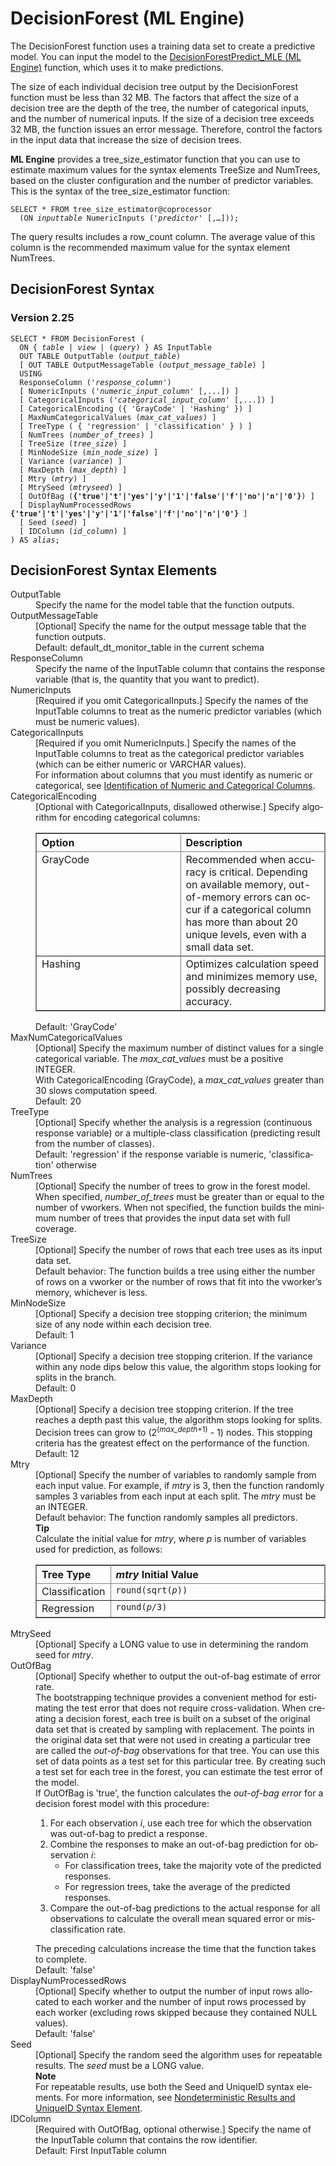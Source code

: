 <html><head></head><body><div class="nested0" aria-labelledby="ariaid-title1" topicindex="1" topicid="kmu1509310050627" id="kmu1509310050627"><h1 class="title topictitle1" id="ariaid-title1">DecisionForest (ML Engine)</h1><div class="body conbody">
<p class="p">The DecisionForest function uses a training data set to create a predictive model. You can input the model to the <a href="zif1541519521313.md#ohm1507917337702">DecisionForestPredict_MLE (ML Engine)</a> function, which uses it to make predictions.</p>
<p class="p">The size of each individual decision tree output by the DecisionForest function must be less than 32 MB. The factors that affect the size of a decision tree are the depth of the tree, the number of categorical inputs, and the number of numerical inputs. If the size of a decision tree exceeds 32 MB, the function issues an error message. Therefore, control the factors in the input data that increase the size of decision trees.</p>
<p class="p"><span><b>ML Engine</b></span> provides a tree_size_estimator function that you can use to estimate maximum values for the syntax elements TreeSize and NumTrees, based on the cluster configuration and the number of predictor variables. This is the syntax of the tree_size_estimator function:</p><pre class="pre codeblock" xml:space="preserve"><code>SELECT * FROM tree_size_estimator@coprocessor
  (ON <var class="keyword varname">inputtable</var> NumericInputs (<var class="keyword varname">'predictor</var>' [,…]));</code></pre>
<p class="p">The query results includes a row_count column. The average value of this column is the recommended maximum value for the syntax element NumTrees.</p></div><div class="topic reference nested1" aria-labelledby="ariaid-title2" topicindex="2" topicid="vfl1506112431778" xml:lang="en-us" lang="en-us" id="vfl1506112431778">
<h2 class="title topictitle2" id="ariaid-title2">DecisionForest Syntax</h2><div class="body refbody"><div class="section" id="vfl1506112431778__section_N1000E_N1000C_N10001">
<h3 class="title sectiontitle">Version <span>2.25</span></h3><pre class="pre codeblock" xml:space="preserve"><code>SELECT * FROM DecisionForest (
  <span>ON { <var class="keyword varname">table</var> | <var class="keyword varname">view</var> | (<var class="keyword varname">query</var>) }</span> AS InputTable
  OUT TABLE OutputTable (<var class="keyword varname">output_table</var>)
  [ OUT TABLE OutputMessageTable (<var class="keyword varname">output_message_table</var>) ]
  USING
  ResponseColumn ('<var class="keyword varname">response_column</var>')
  [ NumericInputs ('<var class="keyword varname">numeric_input_column</var>' [,...]) ]
  [ CategoricalInputs ('<var class="keyword varname">categorical_input_column</var>' [,...]) ]
  [ CategoricalEncoding ({ 'GrayCode' | 'Hashing' }) ]
  [ MaxNumCategoricalValues (<var class="keyword varname">max_cat_values</var>) ]
  [ TreeType ( { 'regression' | 'classification' } ) ]
  [ NumTrees (<var class="keyword varname">number_of_trees</var>) ]
  [ TreeSize (<var class="keyword varname">tree_size</var>) ]
  [ MinNodeSize (<var class="keyword varname">min_node_size</var>) ]
  [ Variance (<var class="keyword varname">variance</var>) ]
  [ MaxDepth (<var class="keyword varname">max_depth</var>) ]
  [ Mtry (<var class="keyword varname">mtry</var>) ]
  [ MtrySeed (<var class="keyword varname">mtryseed</var>) ]
  [ OutOfBag (<span><b>{'true'|'t'|'yes'|'y'|'1'|'false'|'f'|'no'|'n'|'0'}</b></span>) ]
  [ DisplayNumProcessedRows <span><b>{'true'|'t'|'yes'|'y'|'1'|'false'|'f'|'no'|'n'|'0'}</b></span> ]
  [ Seed (<var class="keyword varname">seed</var>) ]
  <span>[ IDColumn (<var class="keyword varname">id_column</var>) ]</span>
) AS <var class="keyword varname">alias</var>;</code></pre></div></div></div><div class="topic reference nested1" aria-labelledby="ariaid-title3" topicindex="3" topicid="nsi1506112553032" xml:lang="en-us" lang="en-us" id="nsi1506112553032">
<h2 class="title topictitle2" id="ariaid-title3">DecisionForest Syntax Elements</h2><div class="body refbody"><div class="section" id="nsi1506112553032__section_N10011_N1000E_N10001"><dl class="dl parml"><dt class="dt pt dlterm">OutputTable</dt><dd class="dd pd">Specify the name for the model table that the function outputs.</dd><dt class="dt pt dlterm">OutputMessageTable</dt><dd class="dd pd">[Optional] Specify the name for the output message table that the function outputs.</dd><dd class="dd pd ddexpand">Default:  default_dt_monitor_table in the current schema</dd><dt class="dt pt dlterm">ResponseColumn</dt><dd class="dd pd">Specify the name of the InputTable column that contains the response variable (that is, the quantity that you want to predict).</dd><dt class="dt pt dlterm">NumericInputs</dt><dd class="dd pd">[Required if you omit CategoricalInputs.] Specify the names of the InputTable columns to treat as the numeric predictor variables (which must be numeric values).</dd><dt class="dt pt dlterm">CategoricalInputs</dt><dd class="dd pd">[Required if you omit NumericInputs.] Specify the names of the InputTable columns to treat as the categorical predictor variables (which can be either numeric or VARCHAR values).</dd><dd class="dd pd ddexpand">For information about columns that you must identify as numeric or categorical, see <a href="uxa1540574678350.md">Identification of Numeric and Categorical Columns</a>.</dd><dt class="dt pt dlterm">CategoricalEncoding</dt><dd class="dd pd">[Optional with CategoricalInputs, disallowed otherwise.] Specify algorithm for encoding categorical columns:
<div class="tablenoborder"><table cellpadding="4" cellspacing="0" summary="" id="nsi1506112553032__table_n14_5pp_sgb" class="table" frame="border" border="1" rules="all"><div class="caption"></div><colgroup span="1"><col style="width:50%" span="1"></col><col style="width:50%" span="1"></col></colgroup><thead class="thead" style="text-align:left;"><tr class="row"><th class="entry cellrowborder" style="vertical-align:top;" id="d18876e222" rowspan="1" colspan="1">Option</th><th class="entry cellrowborder" style="vertical-align:top;" id="d18876e224" rowspan="1" colspan="1">Description</th></tr></thead><tbody class="tbody"><tr class="row"><td class="entry cellrowborder" style="vertical-align:top;" headers="d18876e222" rowspan="1" colspan="1">GrayCode</td><td class="entry cellrowborder" style="vertical-align:top;" headers="d18876e224" rowspan="1" colspan="1">Recommended when accuracy is critical. Depending on available memory, out-of-memory errors can occur if a categorical column has more than about 20 unique levels, even with a small data set.</td></tr><tr class="row"><td class="entry cellrowborder" style="vertical-align:top;" headers="d18876e222" rowspan="1" colspan="1">Hashing</td><td class="entry cellrowborder" style="vertical-align:top;" headers="d18876e224" rowspan="1" colspan="1">Optimizes calculation speed and minimizes memory use, possibly decreasing accuracy.</td></tr></tbody></table></div></dd><dd class="dd pd ddexpand">Default: 'GrayCode'</dd><dt class="dt pt dlterm">MaxNumCategoricalValues</dt><dd class="dd pd">[Optional] Specify the maximum number of distinct values for a single categorical variable. The <var class="keyword varname">max_cat_values</var> must be a positive INTEGER.</dd><dd class="dd pd ddexpand">With CategoricalEncoding (GrayCode), a <var class="keyword varname">max_cat_values</var> greater than 30 slows computation speed.</dd><dd class="dd pd ddexpand">Default: 20</dd><dt class="dt pt dlterm">TreeType</dt><dd class="dd pd">[Optional] Specify whether the analysis is a regression (continuous response variable) or a multiple-class classification (predicting result from the number of classes).</dd><dd class="dd pd ddexpand">Default: 'regression' if the response variable is numeric, 'classification' otherwise</dd><dt class="dt pt dlterm">NumTrees</dt><dd class="dd pd">[Optional] Specify the number of trees to grow in the forest model. When specified, <var class="keyword varname">number_of_trees</var> must be greater than or equal to the number of vworkers. When not specified, the function builds the minimum number of trees that provides the input data set with full coverage.</dd><dt class="dt pt dlterm">TreeSize</dt><dd class="dd pd">[Optional] Specify the number of rows that each tree uses as its input data set.</dd><dd class="dd pd ddexpand">Default behavior: The function builds a tree using either the number of rows on a vworker or the number of rows that fit into the vworker’s memory, whichever is less.</dd><dt class="dt pt dlterm">MinNodeSize</dt><dd class="dd pd">[Optional] Specify a decision tree stopping criterion; the minimum size of any node within each decision tree.</dd><dd class="dd pd ddexpand">Default: 1</dd><dt class="dt pt dlterm">Variance</dt><dd class="dd pd">[Optional] Specify a decision tree stopping criterion. If the variance within any node dips below this value, the algorithm stops looking for splits in the branch.</dd><dd class="dd pd ddexpand">Default: 0</dd><dt class="dt pt dlterm">MaxDepth</dt><dd class="dd pd">[Optional] Specify a decision tree stopping criterion. If the tree reaches a depth past this value, the algorithm stops looking for splits. Decision trees can grow to (2<span><sup>(<var class="keyword varname">max_depth</var>+1)</sup></span> - 1) nodes. This stopping criteria has the greatest effect on the performance of the function.</dd><dd class="dd pd ddexpand">Default: 12</dd><dt class="dt pt dlterm">Mtry</dt><dd class="dd pd">[Optional] Specify the number of variables to randomly sample from each input value. For example, if <var class="keyword varname">mtry</var> is 3, then the function randomly samples 3 variables from each input at each split. The <var class="keyword varname">mtry</var> must be an INTEGER.</dd><dd class="dd pd ddexpand">Default behavior: The function randomly samples all predictors.<div class="note tip" id="nsi1506112553032__note_N1012B_N10118_N10111_N10018_N10014_N10010_N10001"><span><b>Tip</b></span><div class="notebody"><div class="p">Calculate the initial value for <var class="keyword varname">mtry</var>, where <var class="keyword varname">p</var> is number of variables used for prediction, as follows:
<div class="tablenoborder"><table cellpadding="4" cellspacing="0" summary="" id="nsi1506112553032__table_km2_2pz_fdb" class="table" frame="border" border="1" rules="all"><div class="caption"></div><colgroup span="1"><col style="width:25%" span="1"></col><col style="width:75%" span="1"></col></colgroup><thead class="thead" style="text-align:left;"><tr class="row"><th class="entry cellrowborder" style="vertical-align:top;" id="d18876e332" rowspan="1" colspan="1">Tree Type</th><th class="entry cellrowborder" style="vertical-align:top;" id="d18876e334" rowspan="1" colspan="1"><var class="keyword varname">mtry</var> Initial Value</th></tr></thead><tbody class="tbody"><tr class="row"><td class="entry cellrowborder" style="vertical-align:top;" headers="d18876e332" rowspan="1" colspan="1">Classification</td><td class="entry cellrowborder" style="vertical-align:top;" headers="d18876e334" rowspan="1" colspan="1"><code class="ph codeph">round(sqrt(<var class="keyword varname">p</var>))</code></td></tr><tr class="row"><td class="entry cellrowborder" style="vertical-align:top;" headers="d18876e332" rowspan="1" colspan="1">Regression</td><td class="entry cellrowborder" style="vertical-align:top;" headers="d18876e334" rowspan="1" colspan="1"><code class="ph codeph">round(<var class="keyword varname">p</var>/3)</code></td></tr></tbody></table></div></div></div></div></dd><dt class="dt pt dlterm">MtrySeed</dt><dd class="dd pd">[Optional] Specify a LONG value to use in determining the random seed for <var class="keyword varname">mtry</var>.</dd><dt class="dt pt dlterm">OutOfBag</dt><dd class="dd pd">[Optional] Specify whether to output the out-of-bag estimate of error rate. </dd><dd class="dd pd ddexpand">The bootstrapping technique provides a convenient method for estimating the test error that does not require cross-validation. When creating a decision forest, each tree is built on a subset of the original data set that is created by sampling with replacement. The points in the original data set that were not used in creating a particular tree are called the <dfn class="term">out-of-bag</dfn> observations for that tree. You can use this set of data points as a test set for this particular tree. By creating such a test set for each tree in the forest, you can estimate the test error of the model.</dd><dd class="dd pd ddexpand">If OutOfBag is 'true', the function calculates the <dfn class="term">out-of-bag error</dfn> for a decision forest model with this procedure: 
<ol class="ol" id="nsi1506112553032__ol_utb_nmd_kz">
<li class="li">For each observation <var class="keyword varname">i</var>, use each tree for which the observation was out-of-bag to predict a response.</li>
<li class="li">Combine the responses to make an out-of-bag prediction for observation <var class="keyword varname">i</var>:
<ul class="ul" id="nsi1506112553032__ul_ykm_wmd_kz">
<li class="li">For classification trees, take the majority vote of the predicted responses.</li>
<li class="li">For regression trees, take the average of the predicted responses.</li></ul></li>
<li class="li">Compare the out-of-bag predictions to the actual response for all observations to calculate the overall mean squared error or misclassification rate.</li></ol></dd><dd class="dd pd ddexpand">The preceding calculations increase the time that the function takes to complete.</dd><dd class="dd pd ddexpand">Default: 'false'</dd><dt class="dt pt dlterm">DisplayNumProcessedRows</dt><dd class="dd pd">[Optional] Specify whether to output the number of input rows allocated to each worker and the number of input rows processed by each worker (excluding rows skipped because they contained NULL values).</dd><dd class="dd pd ddexpand">Default: 'false'</dd><dt class="dt pt dlterm">Seed</dt><dd class="dd pd">[Optional] Specify the random seed the algorithm uses for repeatable results. The <var class="keyword varname">seed</var> must be a LONG value.<div class="note note" id="nsi1506112553032__note_N1020F_N10206_N101FF_N10018_N10014_N10010_N10001"><span><b>Note</b></span><div class="notebody"> For repeatable results, use both the Seed and UniqueID syntax elements. For more information, see <a href="qym1549987102806.md">Nondeterministic Results and UniqueID Syntax Element</a>.</div></div></dd><dt class="dt pt dlterm">IDColumn</dt><dd class="dd pd">[Required with OutOfBag, optional otherwise.] Specify the name of the InputTable column that contains the row identifier.</dd><dd class="dd pd ddexpand">Default: First InputTable column</dd></dl></div></div></div></div></body></html>
